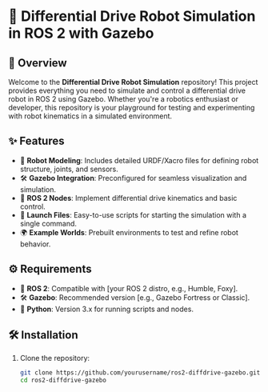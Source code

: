 # 🚗 Differential Drive Robot Simulation in ROS 2 with Gazebo  


## 🌟 Overview  
Welcome to the **Differential Drive Robot Simulation** repository! This project provides everything you need to simulate and control a differential drive robot in ROS 2 using Gazebo. Whether you're a robotics enthusiast or developer, this repository is your playground for testing and experimenting with robot kinematics in a simulated environment.  

## ✨ Features  
- 🔧 **Robot Modeling**: Includes detailed URDF/Xacro files for defining robot structure, joints, and sensors.  
- 🛠️ **Gazebo Integration**: Preconfigured for seamless visualization and simulation.  
- 🚀 **ROS 2 Nodes**: Implement differential drive kinematics and basic control.  
- 📂 **Launch Files**: Easy-to-use scripts for starting the simulation with a single command.  
- 🌍 **Example Worlds**: Prebuilt environments to test and refine robot behavior.  

## ⚙️ Requirements  
- 🐢 **ROS 2**: Compatible with [your ROS 2 distro, e.g., Humble, Foxy].  
- 🛠️ **Gazebo**: Recommended version [e.g., Gazebo Fortress or Classic].  
- 🐍 **Python**: Version 3.x for running scripts and nodes.  

## 🛠️ Installation  

1. Clone the repository:  
   ```bash
   git clone https://github.com/yourusername/ros2-diffdrive-gazebo.git
   cd ros2-diffdrive-gazebo
